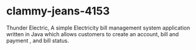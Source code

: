 # clammy-jeans-4153
Thunder Electric, A simple Electricity bill management system application written in Java which allows customers to create an account, bill and payment , and bill status.
